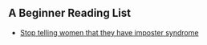 ## A Beginner Reading List
* [Stop telling women that they have imposter syndrome](https://hbr.org/2021/02/stop-telling-women-they-have-imposter-syndrome)
